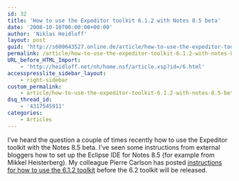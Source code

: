 ```yaml
---
id: 32
title: 'How to use the Expeditor toolkit 6.1.2 with Notes 8.5 beta'
date: '2008-10-10T00:00:00+00:00'
author: 'Niklas Heidloff'
layout: post
guid: 'http://s600643527.online.de/article/how-to-use-the-expeditor-toolkit-6-1-2-with-notes-8-5-beta/'
permalink: /article/how-to-use-the-expeditor-toolkit-6.1.2-with-notes-8.5-beta/
URL_before_HTML_Import:
    - 'http://heidloff.net/nh/home.nsf/article.xsp?id=/6.html'
accesspresslite_sidebar_layout:
    - right-sidebar
custom_permalink:
    - article/how-to-use-the-expeditor-toolkit-6.1.2-with-notes-8.5-beta/
dsq_thread_id:
    - '4317545911'
categories:
    - Articles
---
```


I’ve heard the question a couple of times recently how to use the Expeditor toolkit with the Notes 8.5 beta. I’ve seen some instructions from external bloggers how to set up the Eclipse IDE for Notes 8.5 (for example from Mikkel Heisterberg). My colleague Pierre Carlson has posted [instructions for how to use the 6.1.2 toolkit](http://www-10.lotus.com/ldd/nd85forum.nsf/Customer/4d98dfbee4ccb1d585257460004cb883?OpenDocument) before the 6.2 toolkit will be released.